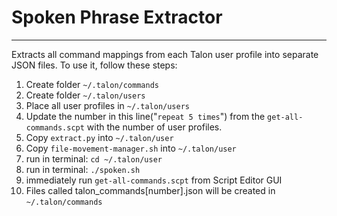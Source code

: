 # Spoken Phrase Extractor


---

Extracts all command mappings from each Talon user profile into separate JSON files. To use it, follow these steps:
1. Create folder `~/.talon/commands`
2. Create folder `~/.talon/users`
3. Place all user profiles in `~/.talon/users`
4. Update the number in this line("`repeat 5 times`") from the `get-all-commands.scpt`  with the number of user profiles.
5. Copy `extract.py` into `~/.talon/user`
6. Copy `file-movement-manager.sh` into `~/.talon/user`
7. run in terminal: `cd ~/.talon/user`
8. run in terminal: `./spoken.sh`
9. immediately run `get-all-commands.scpt` from Script Editor GUI
10. Files called talon_commands[number].json will be created in `~/.talon/commands`
